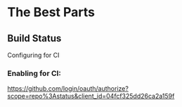 # The Best Parts

## Build Status
Configuring for CI

### Enabling for CI:
https://github.com/login/oauth/authorize?scope=repo%3Astatus&client_id=04fcf325dd26ca2a159f
